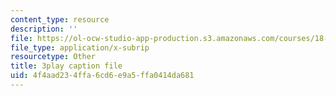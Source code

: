 ```yaml
---
content_type: resource
description: ''
file: https://ol-ocw-studio-app-production.s3.amazonaws.com/courses/18-06sc-linear-algebra-fall-2011/4f4aad234ffa6cd6e9a5ffa0414da681_hSRcHTafkjE.srt
file_type: application/x-subrip
resourcetype: Other
title: 3play caption file
uid: 4f4aad23-4ffa-6cd6-e9a5-ffa0414da681
---
```


